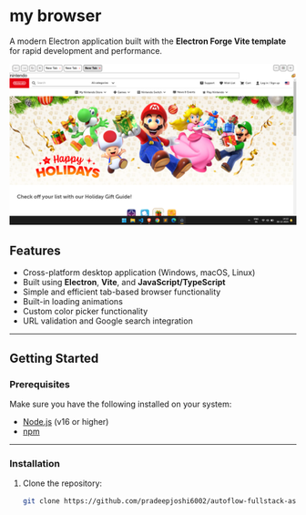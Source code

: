 # **my browser**

A modern Electron application built with the **Electron Forge Vite template** for rapid development and performance.


![screenshot](repository/screenshot-1.png)

## **Features**

- Cross-platform desktop application (Windows, macOS, Linux)
- Built using **Electron**, **Vite**, and **JavaScript/TypeScript**
- Simple and efficient tab-based browser functionality
- Built-in loading animations
- Custom color picker functionality
- URL validation and Google search integration

---

## **Getting Started**

### **Prerequisites**

Make sure you have the following installed on your system:

- [Node.js](https://nodejs.org/) (v16 or higher)
- [npm](https://www.npmjs.com/)

---

### **Installation**

1. Clone the repository:
   ```bash
   git clone https://github.com/pradeepjoshi6002/autoflow-fullstack-assignment
   ```

